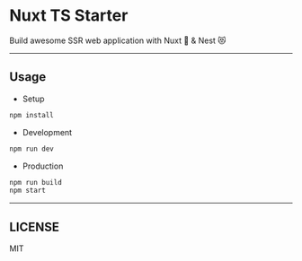 # Nuxt TS Starter

Build awesome SSR web application with Nuxt 💚 & Nest 😻

---

## Usage

* Setup

```bash
npm install
```

* Development

```bash
npm run dev
```

* Production

```bash
npm run build
npm start
```

---

## LICENSE

MIT
